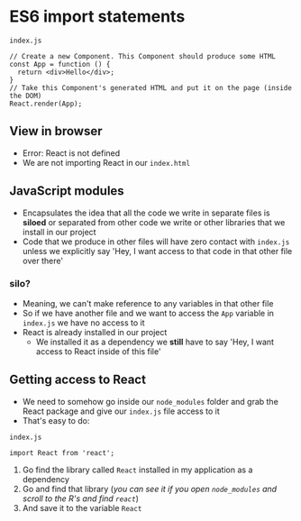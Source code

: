 # ES6 import statements
`index.js`

```
// Create a new Component. This Component should produce some HTML
const App = function () {
  return <div>Hello</div>;
}
// Take this Component's generated HTML and put it on the page (inside the DOM)
React.render(App);
```

## View in browser
* Error: React is not defined
* We are not importing React in our `index.html`

## JavaScript modules
* Encapsulates the idea that all the code we write in separate files is **siloed** or separated from other code we write or other libraries that we install in our project
* Code that we produce in other files will have zero contact with `index.js` unless we explicitly say 'Hey, I want access to that code in that other file over there'

### silo? 
* Meaning, we can't make reference to any variables in that other file
* So if we have another file and we want to access the `App` variable in `index.js` we have no access to it
* React is already installed in our project
    - We installed it as a dependency we **still** have to say 'Hey, I want access to React inside of this file'

## Getting access to React
* We need to somehow go inside our `node_modules` folder and grab the React package and give our `index.js` file access to it
* That's easy to do:

`index.js`

`import React from 'react';`

1. Go find the library called `React` installed in my application as a dependency
2. Go and find that library (_you can see it if you open `node_modules` and scroll to the R's and find `react`_)
3. And save it to the variable `React`
